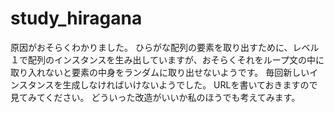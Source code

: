 # study_hiragana
原因がおそらくわかりました。
ひらがな配列の要素を取り出すために、レベル１で配列のインスタンスを生み出していますが、おそらくそれをループ文の中に取り入れないと要素の中身をランダムに取り出せないようです。
毎回新しいインスタンスを生成しなければいけないようでした。
URLを書いておきますので見てみてください。
どういった改造がいいか私のほうでも考えてみます。
